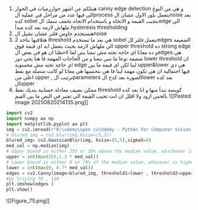 1. هنتلكم عن اشهر خوارزميات في الحوار canny edge detection و هي من النوع الي فيها عدد من مراحل في عملية الprocess  بتعمل بلور الاول عشان الnoise  بعد كده sobel  بتجيب القيمة و الاتجاه و باستخدام الاتجاه تخفف سمك  الedge  الي ملهاش لازمة بعد كده مبدأ hysteresis thresholding 
2. هنستخدم جاوس فلتر عشان نشيل الnoise 
3. هتلاقيها بتاخد 2 threshold هي بعد ما تستخدم sobel  بتعمل فلتر للedges الضعيفة الي ملهاش لازمة بحيث بتعمل ايه اي قيمة فوق upper threshold  ده strong edge  و ده معانا اي حاجة تحته مش تبعنا بس لما لاحظنا ان هو في بعض الedges هي ضعيفة نوعا ما بس تبعنا و من الحاجات المهمة فا  هنا يجي دور lower threshold  ان اي حاجة تحته مش محسوبة edge لينا لكن اي قيمة ما بين upper&lower هي دي فيها احتمالية ان هي تكون مهمة لينا فا هي بنحسبها هي معانا لو كانت متصلة مع نقط اعلي من  upper , ترتيب الparameters  الصورة بعد كدخ الlower  بعد كده الupper
4. ممكن نضيف معادلة حسابية بتديك نقط threshold  كويسة تبدأ منها و انا بعد كده بالحس ازود ولا اقلل ان انت تجيب القيمة الي  تعتبر في النص ما بين القيم 
![[Pasted image 20250820214135.png]]
```python
import cv2
import numpy as np
import matplotlib.pyplot as plt
img = cv2.imread(r"D:\udemy\open cv\Udemy - Python for Computer Vision with OpenCV and Deep Learning 2021-3\1 - Course Overview and Introduction\Computer-Vision-with-Python\DATA\sammy_face.jpg")
# blured_img = cv2.blur(img,ksize=(5,5))
blured_img= cv2.GaussianBlur(img, ksize=(5,5),sigmaX=8)
med_val = np.median(img)
# Upper bound is either 255 or 30% above the median value, whichever is lower
upper = int(min(255,1.3 * med_val))
# Lower bound is either 0 or 70% of the median value, whicever is higher
lower = int(max(0, 0.7* med_val))
edges = cv2.Canny(image=blured_img, threshold1=lower , threshold2=upper+56)
#by triying 70 , 120
plt.imshow(edges )
plt.show()
```
![[Figure_75.png]]
